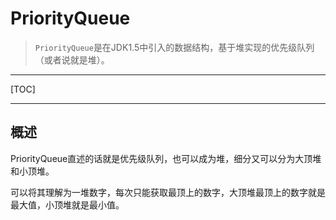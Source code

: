 # PriorityQueue

> `PriorityQueue`是在JDK1.5中引入的数据结构，基于堆实现的优先级队列（或者说就是堆）。



---

[TOC]

---



## 概述

PriorityQueue直述的话就是优先级队列，也可以成为堆，细分又可以分为大顶堆和小顶堆。

可以将其理解为一堆数字，每次只能获取最顶上的数字，大顶堆最顶上的数字就是最大值，小顶堆就是最小值。



